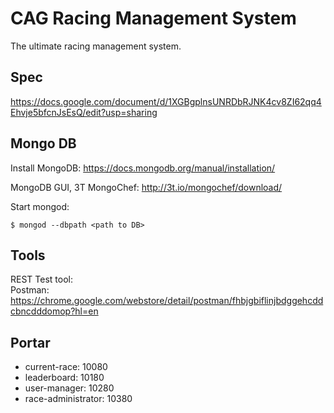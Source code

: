 CAG Racing Management System
==========================
The ultimate racing management system.

Spec
----
https://docs.google.com/document/d/1XGBgplnsUNRDbRJNK4cv8ZI62qq4Ehvje5bfcnJsEsQ/edit?usp=sharing

Mongo DB
--------
Install MongoDB: https://docs.mongodb.org/manual/installation/

MongoDB GUI, 3T MongoChef: http://3t.io/mongochef/download/

Start mongod: 

    $ mongod --dbpath <path to DB>

Tools
-----
REST Test tool:<br>
Postman: https://chrome.google.com/webstore/detail/postman/fhbjgbiflinjbdggehcddcbncdddomop?hl=en

Portar
------
* current-race: 10080
* leaderboard: 10180
* user-manager: 10280
* race-administrator: 10380
